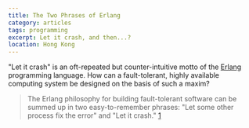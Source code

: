 ```yaml
---
title: The Two Phrases of Erlang
category: articles
tags: programming
excerpt: Let it crash, and then...?
location: Hong Kong
---
```


"Let it crash" is an oft-repeated but counter-intuitive motto of the [Erlang]
programming language. How can a fault-tolerant, highly available computing
system be designed on the basis of such a maxim?

> The Erlang philosophy for building fault-tolerant software can be summed up in
> two easy-to-remember phrases: "Let some other process fix the error" and "Let
> it crash." [1]

[1]: http://dl.acm.org/citation.cfm?id=1403889
[Erlang]: https://en.wikipedia.org/wiki/Erlang_(programming_language)
